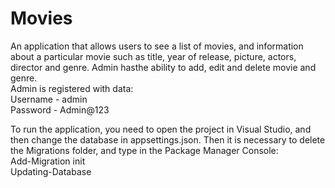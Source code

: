 # Movies
An application that allows users to see a list of movies, and information about a particular movie such as title, year of release, picture, actors, director and genre. Admin hasthe ability to add, edit and delete movie and genre.          
Admin is registered with data:                
Username - admin        
Password - Admin@123

To run the application, you need to open the project in Visual Studio, and then change the database in appsettings.json.
Then it is necessary to delete the Migrations folder, and type in the Package Manager Console:      
Add-Migration init                                              
Updating-Database
